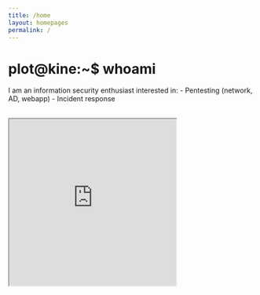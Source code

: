 ```yaml
---
title: /home
layout: homepages
permalink: /
---
```


<!-- <h1>Welcome to my blog!</h1> -->

<h1>plot@kine:~$ whoami<mark> </mark></h1>

<p>I am an information security enthusiast interested in:
- Pentesting (network, AD, webapp)
- Incident response</p>

<p><br><iframe src="https://editor.p5js.org/Plotkine/present/kmFef9ExW" width="340px" height="340px" frameBorder="1" title="gameOfLife"></iframe></p>
